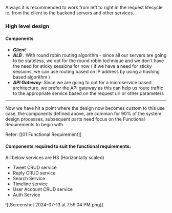 Always it is recommended to work from left to right in the request lifecycle ie. from the client to the backend servers and other services.

### High level design

#### Components

- ***Client***
- ***ALB** :* With round robin routing algorithm - since all our servers are going to be stateless, we opt for the round robin technique and we don't have the need for sticky sessions for now ( if we have a need for sticky sessions, we can use routing based on IP address by using a hashing based algorithm )
- ***API Gateway**:* Since we are going to opt for a microservice based architecture, we prefer the API gateway as this can help us route traffic to the appropriate service based on the request url or other parameters

----------------------------------

Now we have hit a point where the design now becomes custom to this use case, the components defined above, are common for 90% of the system design processes, subsequent  parts need focus on the Functional Requirements to begin with.

Refer: [[01 Functional Requirement]]

#### Components required to suit the functional requirements:

All below services are HS (Horizontally scaled)
- Tweet CRUD service 
- Reply CRUD service
- Search Service
- Timeline service
- User Account CRUD service
- Auth Service

![[Screenshot 2024-07-13 at 7.59.04 PM.png]]